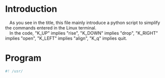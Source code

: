 # Introduction
&emsp;As you see in the title, this file mainly introduce a python script to simplify the commands entered in the Linux terminal.  
&emsp;In the code, "K_UP" implies "rise", "K_DOWN" implies "drop", "K_RIGHT" implies "open", "K_LEFT" implies "align", "K_q" implies quit.
# Program
```Python
#! /usr/
```
